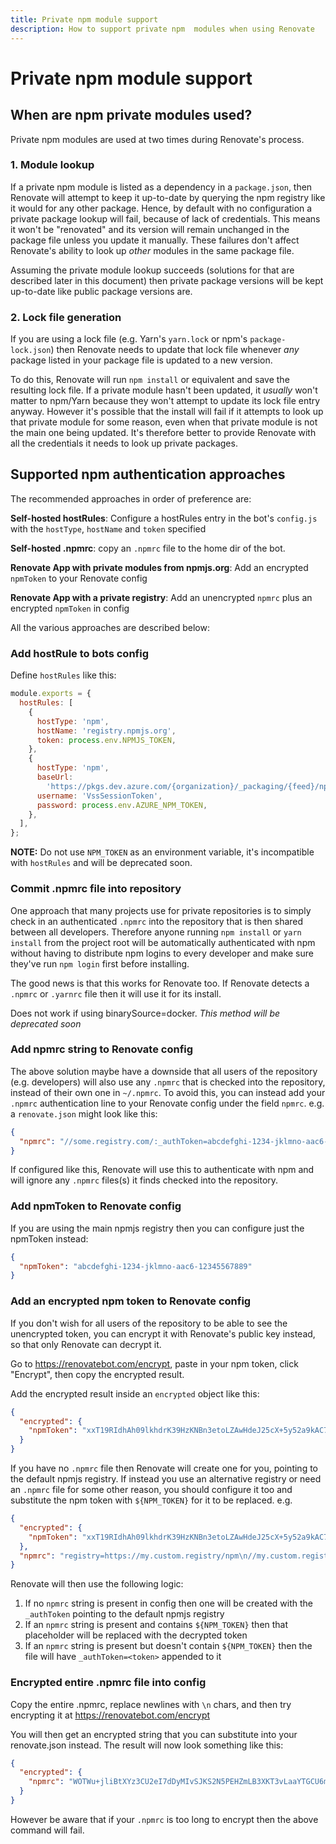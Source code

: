 ```yaml
---
title: Private npm module support
description: How to support private npm  modules when using Renovate
---
```


# Private npm module support

## When are npm private modules used?

Private npm modules are used at two times during Renovate's process.

### 1. Module lookup

If a private npm module is listed as a dependency in a `package.json`, then Renovate will attempt to keep it up-to-date by querying the npm registry like it would for any other package.
Hence, by default with no configuration a private package lookup will fail, because of lack of credentials.
This means it won't be "renovated" and its version will remain unchanged in the package file unless you update it manually.
These failures don't affect Renovate's ability to look up _other_ modules in the same package file.

Assuming the private module lookup succeeds (solutions for that are described later in this document) then private package versions will be kept up-to-date like public package versions are.

### 2. Lock file generation

If you are using a lock file (e.g. Yarn's `yarn.lock` or npm's `package-lock.json`) then Renovate needs to update that lock file whenever _any_ package listed in your package file is updated to a new version.

To do this, Renovate will run `npm install` or equivalent and save the resulting lock file.
If a private module hasn't been updated, it _usually_ won't matter to npm/Yarn because they won't attempt to update its lock file entry anyway.
However it's possible that the install will fail if it attempts to look up that private module for some reason, even when that private module is not the main one being updated.
It's therefore better to provide Renovate with all the credentials it needs to look up private packages.

## Supported npm authentication approaches

The recommended approaches in order of preference are:

**Self-hosted hostRules**: Configure a hostRules entry in the bot's `config.js` with the `hostType`, `hostName` and `token` specified

**Self-hosted .npmrc**: copy an `.npmrc` file to the home dir of the bot.

**Renovate App with private modules from npmjs.org**: Add an encrypted `npmToken` to your Renovate config

**Renovate App with a private registry**: Add an unencrypted `npmrc` plus an encrypted `npmToken` in config

All the various approaches are described below:

### Add hostRule to bots config

Define `hostRules` like this:

```js
module.exports = {
  hostRules: [
    {
      hostType: 'npm',
      hostName: 'registry.npmjs.org',
      token: process.env.NPMJS_TOKEN,
    },
    {
      hostType: 'npm',
      baseUrl:
        'https://pkgs.dev.azure.com/{organization}/_packaging/{feed}/npm/registry/',
      username: 'VssSessionToken',
      password: process.env.AZURE_NPM_TOKEN,
    },
  ],
};
```

**NOTE:** Do not use `NPM_TOKEN` as an environment variable, it's incompatible with `hostRules` and will be deprecated soon.

### Commit .npmrc file into repository

One approach that many projects use for private repositories is to simply check in an authenticated `.npmrc` into the repository that is then shared between all developers.
Therefore anyone running `npm install` or `yarn install` from the project root will be automatically authenticated with npm without having to distribute npm logins to every developer and make sure they've run `npm login` first before installing.

The good news is that this works for Renovate too.
If Renovate detects a `.npmrc` or `.yarnrc` file then it will use it for its install.

Does not work if using binarySource=docker.
_This method will be deprecated soon_

### Add npmrc string to Renovate config

The above solution maybe have a downside that all users of the repository (e.g. developers) will also use any `.npmrc` that is checked into the repository, instead of their own one in `~/.npmrc`.
To avoid this, you can instead add your `.npmrc` authentication line to your Renovate config under the field `npmrc`. e.g. a `renovate.json` might look like this:

```json
{
  "npmrc": "//some.registry.com/:_authToken=abcdefghi-1234-jklmno-aac6-12345567889"
}
```

If configured like this, Renovate will use this to authenticate with npm and will ignore any `.npmrc` files(s) it finds checked into the repository.

### Add npmToken to Renovate config

If you are using the main npmjs registry then you can configure just the npmToken instead:

```json
{
  "npmToken": "abcdefghi-1234-jklmno-aac6-12345567889"
}
```

### Add an encrypted npm token to Renovate config

If you don't wish for all users of the repository to be able to see the unencrypted token, you can encrypt it with Renovate's public key instead, so that only Renovate can decrypt it.

Go to <https://renovatebot.com/encrypt>, paste in your npm token, click "Encrypt", then copy the encrypted result.

Add the encrypted result inside an `encrypted` object like this:

```json
{
  "encrypted": {
    "npmToken": "xxT19RIdhAh09lkhdrK39HzKNBn3etoLZAwHdeJ25cX+5y52a9kAC7flXmdw5JrkciN08aQuRNqDaKxp53IVptB5AYOnQPrt8MCT+x0zHgp4A1zv1QOV84I6uugdWpFSjPUkmLGMgULudEZJMlY/dAn/IVwf/IImqwazY8eHyJAA4vyUqKkL9SXzHjvS+OBonQ/9/AHYYKmDJwT8vLSRCKrXxJCdUfH7ZnikZbFqjnURJ9nGUHP44rlYJ7PFl05RZ+X5WuZG/A27S5LuBvguyQGcw8A2AZilHSDta9S/4eG6kb22jX87jXTrT6orUkxh2WHI/xvNUEout0gxwWMDkA=="
  }
}
```

If you have no `.npmrc` file then Renovate will create one for you, pointing to the default npmjs registry.
If instead you use an alternative registry or need an `.npmrc` file for some other reason, you should configure it too and substitute the npm token with `${NPM_TOKEN}` for it to be replaced. e.g.

```json
{
  "encrypted": {
    "npmToken": "xxT19RIdhAh09lkhdrK39HzKNBn3etoLZAwHdeJ25cX+5y52a9kAC7flXmdw5JrkciN08aQuRNqDaKxp53IVptB5AYOnQPrt8MCT+x0zHgp4A1zv1QOV84I6uugdWpFSjPUkmLGMgULudEZJMlY/dAn/IVwf/IImqwazY8eHyJAA4vyUqKkL9SXzHjvS+OBonQ/9/AHYYKmDJwT8vLSRCKrXxJCdUfH7ZnikZbFqjnURJ9nGUHP44rlYJ7PFl05RZ+X5WuZG/A27S5LuBvguyQGcw8A2AZilHSDta9S/4eG6kb22jX87jXTrT6orUkxh2WHI/xvNUEout0gxwWMDkA=="
  },
  "npmrc": "registry=https://my.custom.registry/npm\n//my.custom.registry/npm:_authToken=${NPM_TOKEN}"
}
```

Renovate will then use the following logic:

1. If no `npmrc` string is present in config then one will be created with the `_authToken` pointing to the default npmjs registry
2. If an `npmrc` string is present and contains `${NPM_TOKEN}` then that placeholder will be replaced with the decrypted token
3. If an `npmrc` string is present but doesn't contain `${NPM_TOKEN}` then the file will have `_authToken=<token>` appended to it

### Encrypted entire .npmrc file into config

Copy the entire .npmrc, replace newlines with `\n` chars, and then try encrypting it at <https://renovatebot.com/encrypt>

You will then get an encrypted string that you can substitute into your renovate.json instead.
The result will now look something like this:

```json
{
  "encrypted": {
    "npmrc": "WOTWu+jliBtXYz3CU2eI7dDyMIvSJKS2N5PEHZmLB3XKT3vLaaYTGCU6m92Q9FgdaM/q2wLYun2JrTP4GPaW8eGZ3iiG1cm7lgOR5xPnkCzz0DUmSf6Cc/6geeVeSFdJ0zqlEAhdNMyJ4pUW6iQxC3WJKgM/ADvFtme077Acvc0fhCXv0XvbNSbtUwHF/gD6OJ0r2qlIzUMGJk/eI254xo5SwWVctc1iZS9LW+L0/CKjqhWh4SbyglP3lKE5shg3q7mzWDZepa/nJmAnNmXdoVO2aPPeQCG3BKqCtCfvLUUU/0LvnJ2SbQ1obyzL7vhh2OF/VsATS5cxbHvoX/hxWQ=="
  }
}
```

However be aware that if your `.npmrc` is too long to encrypt then the above command will fail.
